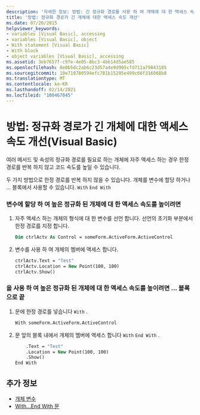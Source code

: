 ```yaml
---
description: '자세한 정보: 방법: 긴 정규화 경로를 사용 하 여 개체에 대 한 액세스 속도 향상 (Visual Basic)'
title: '방법: 정규화 경로가 긴 개체에 대한 액세스 속도 개선'
ms.date: 07/20/2015
helpviewer_keywords:
- variables [Visual Basic], accessing
- variables [Visual Basic], object
- With statement [Visual Basic]
- With block
- object variables [Visual Basic], accessing
ms.assetid: 3eb7657f-c9fe-4e05-8bc3-4bb14d5ae585
ms.openlocfilehash: 8e0b5dc2ab6c23d57a4e9d905cfd711a79843185
ms.sourcegitcommit: 10e719780594efc781b15295e499c66f316068b8
ms.translationtype: MT
ms.contentlocale: ko-KR
ms.lasthandoff: 02/14/2021
ms.locfileid: "100467045"
---
```

# <a name="how-to-speed-up-access-to-an-object-with-a-long-qualification-path-visual-basic"></a>방법: 정규화 경로가 긴 개체에 대한 액세스 속도 개선(Visual Basic)

여러 메서드 및 속성의 정규화 경로를 필요로 하는 개체에 자주 액세스 하는 경우 한정 경로를 반복 하지 않고 코드 속도를 높일 수 있습니다.

두 가지 방법으로 한정 경로를 반복 하지 않을 수 있습니다. 개체를 변수에 할당 하거나 ... 블록에서 사용할 수 있습니다. `With` `End With`

### <a name="to-speed-up-access-to-a-heavily-qualified-object-by-assigning-it-to-a-variable"></a>변수에 할당 하 여 높은 정규화 된 개체에 대 한 액세스 속도를 높이려면

1. 자주 액세스 하는 개체의 형식에 대 한 변수를 선언 합니다. 선언의 초기화 부분에서 한정 경로를 지정 합니다.

    ```vb
    Dim ctrlActv As Control = someForm.ActiveForm.ActiveControl
    ```

2. 변수를 사용 하 여 개체의 멤버에 액세스 합니다.

    ```vb
    ctrlActv.Text = "Test"
    ctrlActv.Location = New Point(100, 100)
    ctrlActv.Show()
    ```

### <a name="to-speed-up-access-to-a-heavily-qualified-object-by-using-a-withend-with-block"></a>을 사용 하 여 높은 정규화 된 개체에 대 한 액세스 속도를 높이려면 ... 블록으로 끝

1. 문에 한정 경로를 넣습니다 `With` .

    ```vb
    With someForm.ActiveForm.ActiveControl
    ```

2. 문 앞의 블록 내에서 개체의 멤버에 액세스 합니다 `With` `End With` .

    ```vb
        .Text = "Test"
        .Location = New Point(100, 100)
        .Show()
    End With
    ```

## <a name="see-also"></a>추가 정보

- [개체 변수](object-variables.md)
- [With...End With 문](../../../language-reference/statements/with-end-with-statement.md)

